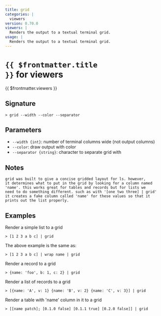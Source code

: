 ```yaml
---
title: grid
categories: |
  viewers
version: 0.70.0
viewers: |
  Renders the output to a textual terminal grid.
usage: |
  Renders the output to a textual terminal grid.
---
```


# <code>{{ $frontmatter.title }}</code> for viewers

<div class='command-title'>{{ $frontmatter.viewers }}</div>

## Signature

```> grid --width --color --separator```

## Parameters

 -  `--width {int}`: number of terminal columns wide (not output columns)
 -  `--color`: draw output with color
 -  `--separator {string}`: character to separate grid with

## Notes
```text
grid was built to give a concise gridded layout for ls. however,
it determines what to put in the grid by looking for a column named
'name'. this works great for tables and records but for lists we
need to do something different. such as with '[one two three] | grid'
it creates a fake column called 'name' for these values so that it
prints out the list properly.
```
## Examples

Render a simple list to a grid
```shell
> [1 2 3 a b c] | grid
```

The above example is the same as:
```shell
> [1 2 3 a b c] | wrap name | grid
```

Render a record to a grid
```shell
> {name: 'foo', b: 1, c: 2} | grid
```

Render a list of records to a grid
```shell
> [{name: 'A', v: 1} {name: 'B', v: 2} {name: 'C', v: 3}] | grid
```

Render a table with 'name' column in it to a grid
```shell
> [[name patch]; [0.1.0 false] [0.1.1 true] [0.2.0 false]] | grid
```

